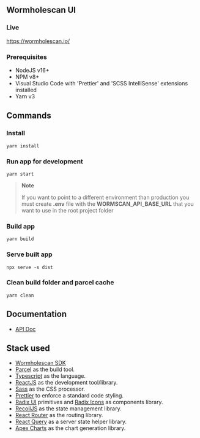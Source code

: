 ## Wormholescan UI

### Live

https://wormholescan.io/

### Prerequisites

- NodeJS v16+
- NPM v8+
- Visual Studio Code with 'Prettier' and 'SCSS IntelliSense' extensions installed
- Yarn v3

## Commands

### Install

```
yarn install
```

### Run app for development

```
yarn start
```

> **Note**
>
> If you want to point to a different environment than production
> you must create **.env** file with the **WORMSCAN_API_BASE_URL**
> that you want to use in the root project folder

### Build app

```
yarn build
```

### Serve built app

```
npx serve -s dist
```

### Clean build folder and parcel cache

```
yarn clean
```

## Documentation

- [API Doc](https://docs.wormholescan.io/)

## Stack used

- [Wormholescan SDK](https://github.com/XLabs/wormscan-sdk)
- [Parcel](https://parceljs.org/) as the build tool.
- [Typescript](https://www.typescriptlang.org/) as the language.
- [ReactJS](https://reactjs.org/) as the development tool/library.
- [Sass](https://sass-lang.com/) as the CSS processor.
- [Prettier](https://prettier.io/) to enforce a standard code styling.
- [Radix UI](https://www.radix-ui.com/) primitives and [Radix Icons](https://icons.radix-ui.com/) as components library.
- [RecoilJS](https://recoiljs.org/docs/introduction/getting-started) as the state management library.
- [React Router](https://reactrouter.com/en/main) as the routing library.
- [React Query](https://react-query-v3.tanstack.com/) as a server state helper library.
- [Apex Charts](https://apexcharts.com/react-chart-demos/) as the chart generation library.
